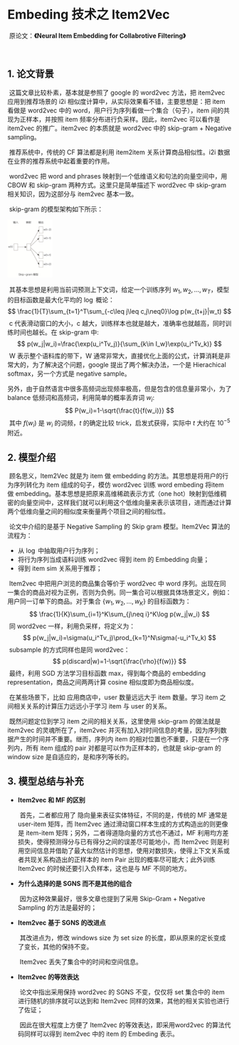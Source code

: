 # Embeding 技术之 Item2Vec

​	原论文：**《Neural Item Embedding for Collabrotive Filtering》**

​	

## 1. 论文背景

​		这篇文章比较朴素，基本就是参照了 google 的 word2vec 方法，把 item2vec 应用到推荐场景的 i2i 相似度计算中，从实际效果看不错，主要思想是：把 item 看做是 word2vec 中的 word，用户行为序列看做一个集合（句子），item 间的共现为正样本，并按照 item 频率分布进行负采样。因此，item2vec 可以看作是 item2vec 的推广。item2vec 的本质就是 word2vec 中的 skip-gram + Negative sampling。

​		推荐系统中，传统的 CF 算法都是利用 item2item 关系计算商品相似性。i2i 数据在业界的推荐系统中起着重要的作用。

​		word2vec 把 word and phrases 映射到一个低维语义和句法的向量空间中，用 CBOW 和 skip-gram 两种方式。这里只是简单描述下 word2vec 中 skip-gram 相关知识，因为这部分与 item2vec 基本一致。

​		skip-gram 的模型架构如下所示：

<img src="./figures/skip-gram.png" width=20%>

​		其基本思想是利用当前词预测上下文词，给定一个训练序列 $w_1,w_2,...,w_T$，模型的目标函数是最大化平均的 $\log$ 概论：
$$
\frac{1}{T}\sum_{t=1}^T\sum_{-c\leq j\leq c,j\neq0}\log p(w_{t+j}|w_t)
$$
​		c 代表滑动窗口的大小，c 越大，训练样本也就是越大，准确率也就越高，同时训练时间也越长。在 skip-gram 中:
$$
p(w_j|w_i)=\frac{\exp(u_i^Tv_j)}{\sum_{k\in I_w}\exp(u_i^Tv_k)}
$$
​		W 表示整个语料库的带下，W 通常非常大，直接优化上面的公式，计算消耗是非常大的，为了解决这个问题，google 提出了两个解决办法，一个是 Hierachical softmax，另一个方式是 negative sample。

​		另外，由于自然语言中很多高频词出现频率极高，但是包含的信息量非常小，为了 balance 低频词和高频词，利用简单的概率丢弃词 $w_i$:
$$
P(w_i)=1-\sqrt{\frac{t}{f(w_i)}}
$$
​		其中 $f(w_i)$ 是 $w_i$ 的词频，$t$ 的确定比较 trick，启发式获得，实际中 $t$ 大约在 $10^{-5}$ 附近。



## 2. 模型介绍

​		顾名思义，Item2Vec 就是为 item 做 embedding 的方法。其思想是将用户的行为序列转化为 item 组成的句子，模仿 word2vec 训练 word embeding 将item 做 embedding。基本思想是把原来高维稀疏表示方式（one hot）映射到低维稠密的向量空间中，这样我们就可以利用这个低维向量来表示该项目，进而通过计算两个低维向量之间的相似度来衡量两个项目之间的相似性。

​		论文中介绍的是基于 Negative Sampling 的 Skip gram 模型。Item2Vec 算法的流程为：

- 从 $\log$ 中抽取用户行为序列；
- 将行为序列当成语料训练 word2vec 得到 item 的 Embedding 向量；
- 得到 item sim 关系用于推荐；



​		Item2vec 中把用户浏览的商品集合等价于 word2vec 中 word 序列。出现在同一集合的商品对视为正例，否则为负例。同一集合可以根据具体场景定义，例如：用户同一订单下的商品。对于集合 $\{w_1,w_2,...,w_K\}$ 的目标函数为：
$$
\frac{1}{K}\sum_{i=1}^K\sum_{j\neq i}^K\log p(w_j|w_i)
$$
​		同 word2vec 一样，利用负采样，将定义为：
$$
p(w_j|w_i)=\sigma(u_i^Tv_j)\prod_{k=1}^N\sigma(-u_i^Tv_k)
$$
​		subsample 的方式同样也是同 word2vec：
$$
p(discard|w)=1-\sqrt{\frac{\rho}{f(w)}}
$$
​		最终，利用 SGD 方法学习目标函数 max，得到每个商品的 embedding representation，商品之间两两计算 cosine 相似度即为商品相似度。

​		在某些场景下，比如 应用商店中，user 数量远远大于 item 数量。学习 item 之间相关关系的计算压力远远小于学习 item 与 user 的关系。

​		既然问题定位到学习 item 之间的相关关系，这里使用  skip-gram 的做法就是 item2vec 的灵魂所在了，item2vec 并灭有加入对时间信息的考量，因为序列数据产生的时间并不重要。继而，序列内 item 的相对位置也不重要，只是在一个序列内，所有 item 组成的 pair 对都是可以作为正样本的，也就是 skip-gram 的 window size 是自适应的，是和序列等长的。



## 3. 模型总结与补充

- **Item2vec 和 MF 的区别**

  ​		首先，二者都应用了 隐向量来表征实体特征，不同的是，传统的 MF 通常是 user-item 矩阵，而 Item2vec 通过滑动窗口样本生成的方式构造出的则更像是 item-item 矩阵；另外，二者得道隐向量的方式也不通过，MF 利用均方差损失，使得预测得分与已有得分之间的误差尽可能地小，而 Item2vec 则是利用空间信息并借助了最大似然估计的思想，使用对数损失，使得上下文关系或者共现关系构造出的正样本的 item Pair 出现的概率尽可能大；此外训练 Item2vec 的时候还要引入负样本，这也是与 MF 不同的地方。

- **为什么选择的是 SGNS 而不是其他的组合**

  ​		因为这种效果最好，很多文章也提到了采用 Skip-Gram + Negative Sampling 的方法是最好的；

- **Item2vec 基于 SGNS 的改进点**

  ​		其改进点为，修改 windows size 为 set size 的长度，即从原来的定长变成了变长，其他的保持不变。

  ​		Item2vec 丢失了集合中的时间和空间信息。

- **Item2vec 的等效表达**

  ​		论文中指出采用保持 word2vec 的 SGNS 不变，仅仅将 set 集合中的 item 进行随机的排序就可以达到和 Item2vec 同样的效果，其他的相关实验也进行了佐证；

  ​		因此在很大程度上方便了 Item2vec 的等效表达，即采用word2vec 的算法代码同样可以得到 item2vec 中的 item 的 Embeding 表示。




